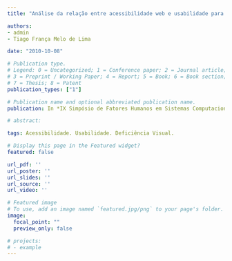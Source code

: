 ```yaml
---
title: "Análise da relação entre acessibilidade web e usabilidade para pessoas com deficiência visual"

authors:
- admin
- Tiago França Melo de Lima

date: "2010-10-08"

# Publication type.
# Legend: 0 = Uncategorized; 1 = Conference paper; 2 = Journal article;
# 3 = Preprint / Working Paper; 4 = Report; 5 = Book; 6 = Book section;
# 7 = Thesis; 8 = Patent
publication_types: ["1"]

# Publication name and optional abbreviated publication name.
publication: In *IX Simpósio de Fatores Humanos em Sistemas Computacionais (IHC)*

# abstract:

tags: Acessibilidade. Usabilidade. Deficiência Visual.

# Display this page in the Featured widget?
featured: false

url_pdf: ''
url_poster: ''
url_slides: ''
url_source: ''
url_video: ''

# Featured image
# To use, add an image named `featured.jpg/png` to your page's folder. 
image:
  focal_point: ""
  preview_only: false

# projects:
# - example
---
```

